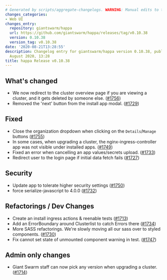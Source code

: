 ```yaml
---
# Generated by scripts/aggregate-changelogs. WARNING: Manual edits to this files will be overwritten.
changes_categories:
- Web UI
changes_entry:
  repository: giantswarm/happa
  url: https://github.com/giantswarm/happa/releases/tag/v0.10.38
  version: 0.10.38
  version_tag: v0.10.38
date: '2020-08-21T13:28:55'
description: Changelog entry for giantswarm/happa version 0.10.38, published on 21
  August 2020, 13:28
title: happa Release v0.10.38
---
```


## What's changed

- We now redirect to the cluster overview page if you are viewing a cluster, and it gets deleted by someone else. ([#1756](https://github.com/giantswarm/happa/pull/1756))
- Removed the 'next' button from the install app modal. ([#1729](https://github.com/giantswarm/happa/pull/1729))

## Fixed

- Close the organization dropdown when clicking on the `Details`/`Manage` buttons ([#1755](https://github.com/giantswarm/happa/pull/1755))
- In some cases, when upgrading a cluster, the nginx-ingress-controller app was not visible under installed apps. ([#1749](https://github.com/giantswarm/happa/pull/1749))
- Fixed an error when cancelling an app values/secrets upload. ([#1733](https://github.com/giantswarm/happa/pull/1733))
- Redirect user to the login page if initial data fetch fails ([#1727](https://github.com/giantswarm/happa/pull/1727))

## Security

- Update app to tolerate higher security settings ([#1750](https://github.com/giantswarm/happa/pull/1750))
- force serialize-javascript to 4.0.0 ([#1732](https://github.com/giantswarm/happa/pull/1732))

## Refactorings / Dev Changes

- Create an install ingress actions & reenable tests ([#1713](https://github.com/giantswarm/happa/pull/1713))
- Add an ErrorBoundary around Clusterlist to catch Errors there ([#1734](https://github.com/giantswarm/happa/pull/1734))
- More SASS refactorings. We're slowly moving all our sass over to styled components. ([#1730](https://github.com/giantswarm/happa/pull/1730))
- Fix cannot set state of unmounted component warning in test. ([#1747](https://github.com/giantswarm/happa/pull/1747))

## Admin only changes

- Giant Swarm staff can now pick any version when upgrading a cluster. ([#1714](https://github.com/giantswarm/happa/pull/1714))
